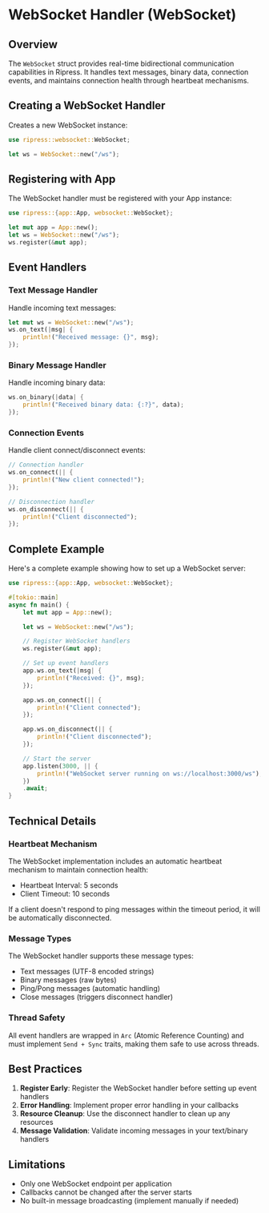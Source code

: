 # WebSocket Handler (WebSocket)

## Overview

The `WebSocket` struct provides real-time bidirectional communication capabilities in Ripress. It handles text messages, binary data, connection events, and maintains connection health through heartbeat mechanisms.

## Creating a WebSocket Handler

Creates a new WebSocket instance:

```rust
use ripress::websocket::WebSocket;

let ws = WebSocket::new("/ws");
```

## Registering with App

The WebSocket handler must be registered with your App instance:

```rust
use ripress::{app::App, websocket::WebSocket};

let mut app = App::new();
let ws = WebSocket::new("/ws");
ws.register(&mut app);
```

## Event Handlers

### Text Message Handler

Handle incoming text messages:

```rust
let mut ws = WebSocket::new("/ws");
ws.on_text(|msg| {
    println!("Received message: {}", msg);
});
```

### Binary Message Handler

Handle incoming binary data:

```rust
ws.on_binary(|data| {
    println!("Received binary data: {:?}", data);
});
```

### Connection Events

Handle client connect/disconnect events:

```rust
// Connection handler
ws.on_connect(|| {
    println!("New client connected!");
});

// Disconnection handler
ws.on_disconnect(|| {
    println!("Client disconnected");
});
```

## Complete Example

Here's a complete example showing how to set up a WebSocket server:

```rust
use ripress::{app::App, websocket::WebSocket};

#[tokio::main]
async fn main() {
    let mut app = App::new();

    let ws = WebSocket::new("/ws");

    // Register WebSocket handlers
    ws.register(&mut app);

    // Set up event handlers
    app.ws.on_text(|msg| {
        println!("Received: {}", msg);
    });

    app.ws.on_connect(|| {
        println!("Client connected");
    });

    app.ws.on_disconnect(|| {
        println!("Client disconnected");
    });

    // Start the server
    app.listen(3000, || {
        println!("WebSocket server running on ws://localhost:3000/ws");
    })
    .await;
}
```

## Technical Details

### Heartbeat Mechanism

The WebSocket implementation includes an automatic heartbeat mechanism to maintain connection health:

- Heartbeat Interval: 5 seconds
- Client Timeout: 10 seconds

If a client doesn't respond to ping messages within the timeout period, it will be automatically disconnected.

### Message Types

The WebSocket handler supports these message types:

- Text messages (UTF-8 encoded strings)
- Binary messages (raw bytes)
- Ping/Pong messages (automatic handling)
- Close messages (triggers disconnect handler)

### Thread Safety

All event handlers are wrapped in `Arc` (Atomic Reference Counting) and must implement `Send + Sync` traits, making them safe to use across threads.

## Best Practices

1. **Register Early**: Register the WebSocket handler before setting up event handlers
2. **Error Handling**: Implement proper error handling in your callbacks
3. **Resource Cleanup**: Use the disconnect handler to clean up any resources
4. **Message Validation**: Validate incoming messages in your text/binary handlers

## Limitations

- Only one WebSocket endpoint per application
- Callbacks cannot be changed after the server starts
- No built-in message broadcasting (implement manually if needed)
